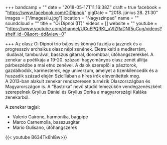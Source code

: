 +++
bandcamp = ""
date = "2018-05-17T11:16:38Z"
draft = true
facebook = "https://www.facebook.com/OiDipnoi/"
gigDate = "2018. június 28. 21:30"
images = ["/images/iu.jpg"]
location = "Nagyszínpad"
name = ""
soundcloud = ""
title = "Oi Dipnoi (IT)"
videos = []
website = ""
youtube = "https://www.youtube.com/channel/UCuEPQRKt_uVIZRaDNf5uCug/videos?shelf_id=0&sort=dd&view=0"

+++
Az olasz Oi Dipnoi trio bájos és könnyű fúziója a jazznek és a progresszív archaikus olasz népi zenének. Életre kelti a mediterránt,  dudával, tamburával, basszus gitárral, dorombbal, ütőhangszerekkel. A zenekar a poétikája a 19-20. századi hagyományos olasz zenét állítja párbeszédbe a mai etno zenével. A dalok szereplői a pásztorok, gazdálkodók, karmesterek, egy univerzum, amelyet a tizenkilencedik és a huszadik század elején Szicíliában a híres írók elevenítettek meg.  
A 2013-ban alakult zenekar rendszeresen turnézik Olaszországban és Magyarországon is. A “Bastrika” nevű stúdió lemezükön vendégzenészként szerepelnek Gryllus Dániel és Gryllus Dorka a magyarországi Kaláka zenekarból.

A zenekar tagjai:

* Valerio Cairone, harmonika, bagpipe
* Marco Carnemolla, basszusgitár
* Mario Gulisano, ütőhangszerek

{{< youtube B634Tk6hl8w>}}